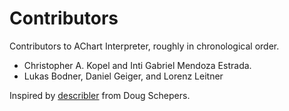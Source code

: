 
Contributors
============

Contributors to AChart Interpreter, roughly in chronological order.

* Christopher A. Kopel and Inti Gabriel Mendoza Estrada.
* Lukas Bodner, Daniel Geiger, and Lorenz Leitner



Inspired by [describler](https://describler.com/)
from Doug Schepers.


